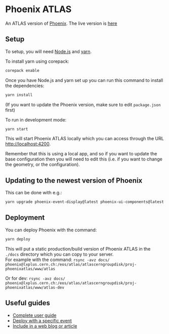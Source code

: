 # Phoenix ATLAS

An ATLAS version of [Phoenix](https://github.com/hsf/phoenix). The live version is [here](https://phoenixatlas.web.cern.ch/PhoenixATLAS/)

## Setup

To setup, you will need [Node.js](https://nodejs.org/en/download/) and [yarn](https://yarnpkg.com/).

To install yarn using corepack:

```sh
corepack enable
```

Once you have Node.js and yarn set up you can run this command to install the dependencies:

```sh
yarn install
```

(If you want to update the Phoenix version, make sure to edit `package.json` first)

To run in development mode:

```sh
yarn start
```

This will start Phoenix ATLAS locally which you can access through the URL [http://localhost:4200](http://localhost:4200).

Remember that this is using a local app, and so if you want to update the base configuration then you will need to edit this (i.e. if you want to change the geometry, or the configuration).

## Updating to the newest version of Phoenix
This can be done with e.g.: 
```sh
yarn upgrade phoenix-event-display@latest phoenix-ui-components@latest
```

## Deployment

You can deploy Phoenix with the command:

```sh
yarn deploy
```

This will put a static production/build version of Phoenix ATLAS in the `./docs` directory which you can copy to your server.\
For example with the command: `rsync -avz docs/ phoenix@lxplus.cern.ch:/eos/atlas/atlascerngroupdisk/proj-phoenixatlas/www/atlas`

Or for dev:
`rsync -avz docs/ phoenix@lxplus.cern.ch:/eos/atlas/atlascerngroupdisk/proj-phoenixatlas/www/atlas-dev`

## Useful guides

* [Complete user guide](https://github.com/HSF/phoenix/blob/master/guides/users.md)
* [Deploy with a specific event](./guides/deploy-specific-event.md)
* [Include in a web blog or article](./guides/phoenix-iframe.md)
